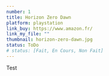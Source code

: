 ```yaml
---
number: 1
title: Horizon Zero Dawn
platform: playstation
link_buy: https://www.amazon.fr/
link_my_file: ""
thumbnail: horizon-zero-dawn.jpg
status: ToDo
# status: [Fait, En Cours, Non Fait]
---
```


Test

